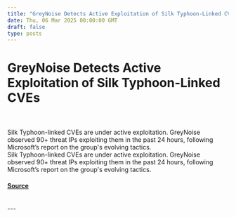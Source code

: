 ```yaml
---
title: "GreyNoise Detects Active Exploitation of Silk Typhoon-Linked CVEs"
date: Thu, 06 Mar 2025 00:00:00 GMT
draft: false
type: posts
---
```

# GreyNoise Detects Active Exploitation of Silk Typhoon-Linked CVEs

<br/>

<br/>
Silk Typhoon-linked CVEs are under active exploitation. GreyNoise observed 90+ threat IPs exploiting them in the past 24 hours, following Microsoft’s report on the group's evolving tactics.
<br/>
Silk Typhoon-linked CVEs are under active exploitation. GreyNoise observed 90+ threat IPs exploiting them in the past 24 hours, following Microsoft’s report on the group's evolving tactics.

#### [Source](https://www.greynoise.io/blog/active-exploitation-silk-typhoon-linked-cves)

<br/>
---

